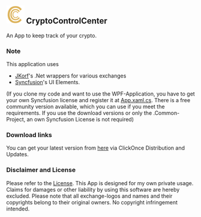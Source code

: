 ## ![Icon](https://github.com/gensleralexander/CryptoControlCenter/blob/master/CryptoControlCenter.WPF/Resources/Logo48.png?raw=true) CryptoControlCenter

An App to keep track of your crypto.

### Note

This application uses
- [JKorf](https://github.com/JKorf)'s .Net wrappers for various exchanges
- [Syncfusion](http://syncfusion.com)'s UI Elements.

(If you clone my code and want to use the WPF-Application, you have to get your own Syncfusion license and register it at [App.xaml.cs](CryptoControlCenter.WPF/App.xaml.cs). There is a free community version available, which you can use if you meet the requirements. If you use the download versions or only the .Common-Project, an own Syncfusion License is not required)

### Download links
You can get your latest version from [here](https://raw.githubusercontent.com/gensleralexander/CryptoControlCenter/master/Installer/setup.exe) via ClickOnce Distribution and Updates.

### Disclaimer and License
Please refer to the [License](LICENSE.md).
This App is designed for my own private usage. Claims for damages or other liability by using this software are hereby excluded.
Please note that all exchange-logos and names and their copyrights belong to their original owners. No copyright infringement intended.